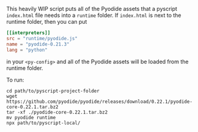 This heavily WIP script puts all of the Pyodide assets that a pyscript
`index.html` file needs into a `runtime` folder. If `index.html` is next to the
runtime folder, then you can put 
```toml
[[interpreters]]
src = "runtime/pyodide.js"
name = "pyodide-0.21.3"
lang = "python"
```
in your `<py-config>` and all of the Pyodide assets will be loaded from the runtime folder.

To run:
```shell
cd path/to/pyscript-project-folder
wget https://github.com/pyodide/pyodide/releases/download/0.22.1/pyodide-core-0.22.1.tar.bz2
tar -xf ./pyodide-core-0.22.1.tar.bz2
mv pyodide runtime
npx path/to/pyscript-local/
```
